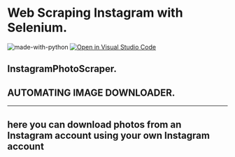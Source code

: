 # Web Scraping Instagram with Selenium.</hr>
![made-with-python](https://img.shields.io/badge/Made%20with-Python-1f425f.svg)
[![Open in Visual Studio Code](https://img.shields.io/static/v1?logo=visualstudiocode&label=&message=Open%20in%20Visual%20Studio%20Code&labelColor=2c2c32&color=007acc&logoColor=007acc)](https://github.dev/Nayemjaman/instagramPhotoScraper/)
</hr>

## InstagramPhotoScraper.

## AUTOMATING IMAGE DOWNLOADER.


________________________________________________________________________________________
here you can download photos from an Instagram account using your own Instagram account
-------------------------------------------------------------------------------------------
